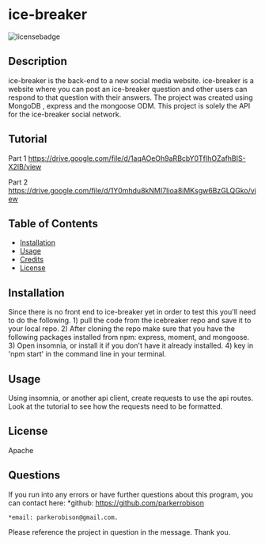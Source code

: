 # ice-breaker

  ![licensebadge](https://img.shields.io/badge/license-Apache-blue)

  ## Description 
  
  ice-breaker is the back-end to a new social media website. ice-breaker is a website where you can post an ice-breaker question and other users can respond to that question with their answers. The project was created using MongoDB , express and the mongoose ODM. This project is solely the API for the ice-breaker social network. 
  
  ## Tutorial
  Part 1 https://drive.google.com/file/d/1aqAOeOh9aRBcbY0TfIhOZafhBIS-X2IB/view
  
  Part 2 https://drive.google.com/file/d/1Y0mhdu8kNMI7Iioa8iMKsgw6BzGLQGko/view
  
  ## Table of Contents
  
  * [Installation](#installation)
  * [Usage](#usage)
  * [Credits](#credits)
  * [License](#license)
  

  ## Installation
  
  Since there is no front end to ice-breaker yet in order to test this you'll need to do the following. 1) pull the code from the icebreaker repo and save it to your local repo. 2) After cloning the repo make sure that you have the following packages installed from npm: express, moment, and mongoose. 3) Open insomnia, or install it if you don't have it already installed. 4) key in 'npm start' in the command line in your terminal. 
  
  ## Usage 

  Using insomnia, or another api client, create requests to use the api routes. Look at the tutorial to see how the requests need to be formatted.
  
   
  ## License

  Apache

  ## Questions
  If you run into any errors or have further questions about this program, you can contact here: 
    *github: https://github.com/parkerrobison
    
    *email: parkerobison@gmail.com.
  Please reference the project in question in the message. Thank you.
